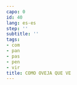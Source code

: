 ```yaml
---
capo: 0
id: 40
lang: es-es
step: ''
subtitle: ''
tags:
- com
- pan
- pas
- pen
- vir
title: COMO OVEJA QUE VE
---
```

